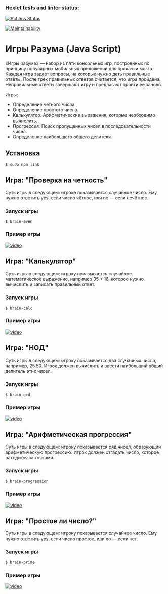 ### Hexlet tests and linter status:

[![Actions Status](https://github.com/YaKolyash/frontend-project-44/actions/workflows/hexlet-check.yml/badge.svg)](https://github.com/YaKolyash/frontend-project-44/actions)

[![Maintainability](https://api.codeclimate.com/v1/badges/7fd5fd9ecba2e30f35bb/maintainability)](https://codeclimate.com/github/YaKolyash/frontend-project-44/maintainability)

# Игры Разума (Java Script)

«Игры разума» — набор из пяти консольных игр, построенных по принципу популярных мобильных приложений для прокачки мозга. Каждая игра задает вопросы, на которые нужно дать правильные ответы. После трех правильных ответов считается, что игра пройдена. Неправильные ответы завершают игру и предлагают пройти ее заново.


Игры:

- Определение четного числа.
- Определение простого числа.
- Калькулятор. Арифметические выражения, которые необходимо вычислить.
- Прогрессия. Поиск пропущенных чисел в последовательности чисел.
- Определение наибольшего общего делителя.

## Установка

```
$ sudo npm link
```

## Игра: "Проверка на четность"

Суть игры в следующем: игрокe показывается случайное число. Ему нужно ответить yes, если число чётное, или no — если нечётное.

### Запуск игры

```
$ brain-even
```

### Пример игры

[![video](https://i.postimg.cc/VN5ykxJV/even.png)](https://asciinema.org/a/622054)

## Игра: "Калькулятор"

Суть игры в следующем: игроку показывается случайное математическое выражение, например 35 + 16, которое нужно вычислить и записать правильный ответ.

### Запуск игры

```
$ brain-calc
```

### Пример игры

[![video](https://i.postimg.cc/7ZH8pGwD/calc.png)](https://asciinema.org/a/622055)

## Игра: "НОД"

Суть игры в следующем: игроку показывается два случайных числа, например, 25 50. Игрок должен вычислить и ввести наибольший общий делитель этих чисел.

### Запуск игры

```
$ brain-gcd
```

### Пример игры

[![video](https://i.postimg.cc/Fz5wG1DM/gcd.png)](https://asciinema.org/a/622056)

## Игра: "Арифметическая прогрессия"

Суть игры в следующем: игроку показывается ряд чисел, образующий арифметическую прогрессию. Игрок должен отгадать число, которое находится за точками.

### Запуск игры

```
$ brain-progression
```

### Пример игры

[![video](https://i.postimg.cc/LXZrzjBk/progression.png)](https://asciinema.org/a/qVbTHqp8FVb7YurYMpY4d6RBw)

## Игра: "Простое ли число?"

Суть игры в следующем: игроку показывается случайное число. Ему нужно ответить yes, если число простое, или no — если нет.

### Запуск игры

```
$ brain-prime
```

### Пример игры

[![video](https://i.postimg.cc/6QPk2MR5/prime.png)](https://asciinema.org/a/wTJDLpIZckxeLFPt1u6wTDDdW)